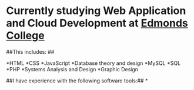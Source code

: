 # Currently studying Web Application and Cloud Development at [Edmonds College](https://www.Edmonds.edu) #

##This includes: ##

*HTML
*CSS
*JavaScript
*Database theory and design
*MySQL
*SQL
*PHP
*Systems Analysis and Design
*Graphic Design

##I have experience with the following software tools:##
*
